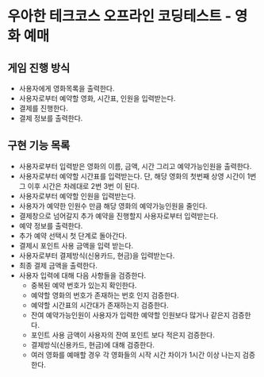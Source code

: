 # 우아한 테크코스 오프라인 코딩테스트 - 영화 예매

## 게임 진행 방식

- 사용자에게 영화목록을 출력한다.
- 사용자로부터 예약할 영화, 시간표, 인원을 입력받는다.
- 결제를 진행한다.
- 결제 정보를 출력한다.

## 구현 기능 목록

- 사용자로부터 입력받은 영화의 이름, 금액, 시간 그리고 예약가능인원을 출력한다.
- 사용자로부터 예약할 시간표를 입력받는다. 단, 해당 영화의 첫번째 상영 시간이 1번 그 이후 시간은 차례대로 2번 3번 이 된다.
- 사용자로부터 예약할 인원을 입력받는다.
- 사용자가 예약한 인원수 만큼 해당 영화의 예약가능인원을 줄인다.
- 결제창으로 넘어갈지 추가 예약을 진행할지 사용자로부터 입력받는다.
- 예약 정보를 출력한다.
- 추가 예약 선택시 첫 단계로 돌아간다.
- 결제시 포인트 사용 금액을 입력 받는다.
- 사용자로부터 결제방식(신용카드, 현금)을 입력받는다.
- 최종 결제 금액을 출력한다.
- 사용자 입력에 대해 다음 사항들을 검증한다.
  - 중복된 예약 번호가 있는지 확인한다.
  - 예약할 영화의 번호가 존재하는 번호 인지 검증한다.
  - 예약할 시간표의 시간대가 존재하는지 검증한다.
  - 잔여 예약가능인원이 사용자가 입력한 예약할 인원보다 많거나 같은지 검증한다.
  - 포인트 사용 금액이 사용자의 잔여 포인트 보다 적은지 검증한다.
  - 결제방식(신용카드, 현금)에 대해 검증한다.
  - 여러 영화를 예매할 경우 각 영화들의 시작 시간 차이가 1시간 이상 나는지 검증한다.